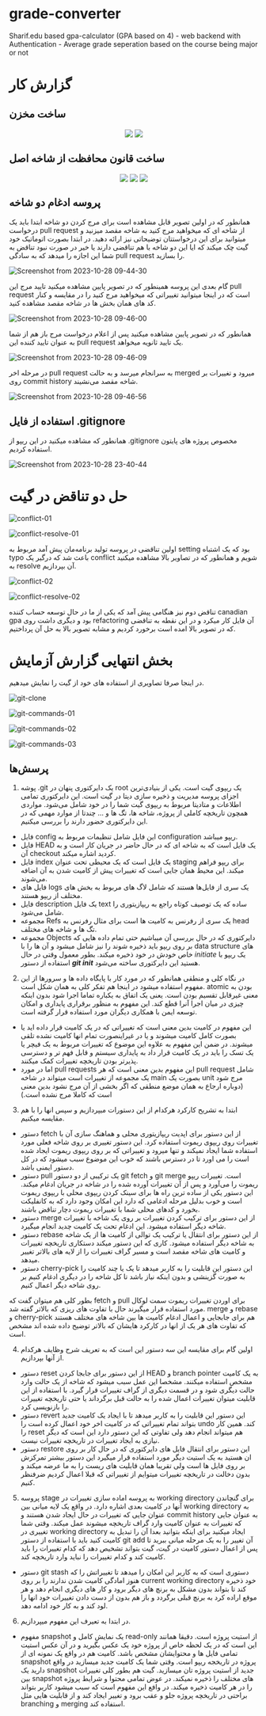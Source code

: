 # grade-converter
Sharif.edu based gpa-calculator (GPA based on 4) - web backend with Authentication - Average grade seperation based on the course being major or not 

# گزارش کار
## ساخت مخزن
<div align="center">
<img align="center" src=https://github.com/Masihbr/grade-converter/assets/56260232/5e5ffeee-4c6a-4d17-9f90-c77c5ec130b4>
<img align="center" src=https://github.com/Masihbr/grade-converter/assets/56260232/388a55ff-caf3-4112-80c4-dffcf7da88e7>
</div>

## ساخت قانون محافظت از شاخه اصل
<div align="center">
<img align="center" src=https://github.com/Masihbr/grade-converter/assets/56260232/d9c40667-41d5-46fe-a687-2888e44510fe>
<img align="center" src=https://github.com/Masihbr/grade-converter/assets/56260232/3be3b8a1-4ad0-4abc-bc3e-0a7cb544ba4f>
<img align="center" src=https://github.com/Masihbr/grade-converter/assets/56260232/0fe66d53-41ae-4acb-9f0d-f953d31f5fa6>
</div>

## پروسه ادغام دو شاخه 
همانطور که در اولین تصویر قابل مشاهده است برای مرج کردن دو شاخه ابتدا باید یک درخواست pull request از شاخه ای که میخواهید مرج کنید به شاخه مقصد میزنید و میتوانید برای این درخواستتان توضیحاتی نیز ارائه دهید. در ابتدا بصورت اتوماتیک خود گیت چک میکند که ایا این دو شاخه با هم تناقضی دارند یا خیر در صورت نبود تناقض به شما این اجازه را میدهد که به سادگی pull request را بسازید.

![Screenshot from 2023-10-28 09-44-30](https://github.com/Masihbr/grade-converter/assets/59168138/1fc36722-105d-4ff7-bfb1-316d1688ba38)


گام بعدی این پروسه همینطور که در تصویر پایین مشاهده میکنید تایید مرج این pull request است که در اینجا میتوانید تغییراتی که میخواهید مرج کنید را در مقایسه و کنار کد های همان بخش ها در شاخه مقصد مشاهده کنید.

![Screenshot from 2023-10-28 09-46-00](https://github.com/Masihbr/grade-converter/assets/59168138/c97f6d87-2638-428e-8297-ac0c0de0cd31)


همانطور که در تصویر پایین مشاهده میکنید پس از اعلام درخواست مرج باز هم از شما به عنوان تایید کننده این pull request یک تایید ثانویه میخواهد.

![Screenshot from 2023-10-28 09-46-09](https://github.com/Masihbr/grade-converter/assets/59168138/76f973d5-7c3b-40ce-8fa9-f161e32f8859)


در مرحله اخر pull request به سرانجام میرسد و به حالت merged میرود و تغییرات بر روی commit history شاخه مقصد می‌نشیند.

![Screenshot from 2023-10-28 09-46-56](https://github.com/Masihbr/grade-converter/assets/59168138/4cc382ee-af1a-45ba-aa04-d6b3e2c753d9)


## استفاده از فایل .gitignore
همانطور که مشاهده میکنید در این ریپو از .gitignore مخصوص پروژه های پایتون استفاده کردیم.

![Screenshot from 2023-10-28 23-40-44](https://github.com/Masihbr/grade-converter/assets/59168138/7440d80a-78b2-4a9e-8067-fc00c8d8f173)

# حل دو تناقض در گیت

![conflict-01](https://github.com/Masihbr/grade-converter/assets/59168138/33e1352c-bc62-42f4-80e3-797d3984d179)

![conflict-resolve-01](https://github.com/Masihbr/grade-converter/assets/59168138/47196963-3f13-49d3-b05f-ad2318612248)

اولین تناقضی در پروسه تولید برنامه‌مان پیش آمد مربوط به setting بود که یک اشتباه typo باعث شد که درگیر یک conflict شویم و همانطور که در تصاویر بالا مشاهده میکنید به resolve آن بپردازیم.

![conflict-02](https://github.com/Masihbr/grade-converter/assets/59168138/8bd91f52-d1ce-4644-b3c5-dfc5b64a953b)


![conflict-resolve-02](https://github.com/Masihbr/grade-converter/assets/59168138/2dc0b8f2-86e6-43b5-8c16-10d8e73864ae)

تناقض دوم نیز هنگامی پیش آمد که یکی از ما در حال توسعه حساب کننده canadian gpa بود و دیگری داشت روی refactoring آن فایل کار میکرد و در این نقطه به تناقضی که در تصویر بالا امده است برخورد کردیم و مشابه تصویر بالا به حل آن پرداختیم.

# بخش انتهایی گزارش آزمایش
در اینجا صرفا تصاویری از استفاده های خود از گیت را نمایش میدهیم.

![git-clone](https://github.com/Masihbr/grade-converter/assets/59168138/ea1d6690-4435-4164-ba4c-c2391f69d93a)

![git-commands-01](https://github.com/Masihbr/grade-converter/assets/59168138/7369175a-2049-4099-8cf6-f02a700ce6fe)


![git-commands-02](https://github.com/Masihbr/grade-converter/assets/59168138/1ede1c0c-95fa-445e-a6eb-d8809ef82bbe)

![git-commands-03](https://github.com/Masihbr/grade-converter/assets/59168138/4c572a09-38ac-49e3-b2b9-58af40089045)


## پرسش‌ها
1. پوشه .git
یک دایرکتوری پنهان در root یک ریپوی گیت است. یکی از بنیادی‌ترین اجزای پروسه مدیریت و ذخیره سازی دیتا در گیت است. این دایرکتوری تمامی اطلاعات و متادیتا مربوط به ریپوی گیت شما را در خود شامل می‌شود. مواردی همچون تاریخچه کاملی از پروژه، شاخه ها، تگ ها و ...
چندتا از موارد مهمی که در این دایرکتوری حضور دارند را بررسی میکنیم.
- فایل config
این فایل شامل تنظیمات مربوط به configuration ریپو میباشد.
- فایل HEAD 
یک فایل است که به شاخه ای که در حال حاضر در جریان کار است و به آن checkout کردید اشاره میکند.
- فایل index
یک فایل است که یک محیطی تحت عنوان staging برای ریپو فراهم میکند. این محیط همان جایی است که تغییرات پیش از کامیت شدن به آن اضافه می‌شوند.
- فایل های logs
یک سری از فایل‌ها هستند که شامل لاگ های مربوط به بخش های مختلف از ریپو هستند.
- فایل description
یک فایل text ساده که یک توصیف کوتاه راجع به ریپازیتوری را شامل می‌شود.
- مجموعه Refs
یک سری از رفرنس به کامیت ها است برای مثال رفرنس به head تگ ها و شاخه های مختلف.
- مجموعه Objects
دایرکتوری که در حال بررسی آن میباشیم حتی تمام داده هایی که بر روی ریپو باید ذخیره شوند را نیز شامل میشود و آن ها را با data structure های خاص خودش در خود ذخیره میکند.
بطور معمول وقتی در حال _initiate_ یک ریپو با استفاده از دستور **_git init_** هستید این دایرکتوری ساخته می‌شود.

2. در نگاه کلی و منطقی همانطور که در مورد کار با پایگاه داده ها و سرورها از این مفهوم استفاده میشود در اینجا هم تفکر کلی به همان شکل است. atomic بودن به معنی غیرقابل تقسیم بودن است. یعنی یک اتفاق به یکباره تماما اجرا شود بدون اینکه چیزی در میان اجرا آنرا قطع کند. این مفهوم به منظور برقراری پایداری و امکان توسعه ایمن با همکاری دیگران مورد استفاده قرار گرفته است.
- این مفهوم در کامیت بدین معنی است که تغییراتی که در یک کامیت قرار داده اید یا بصورت کامل کامیت میشوند و یا در غیراینصورت تمام انها کامیت نشده تلقی میشوند. در ضمن این مفهوم به علاوه این موضوع که تغییرات مربوط به یک فیچر یا یک تسک را باید در یک کامیت قرار داد به پایداری سیستم و قابل فهم تر و دسترسی پذیرتر بودن تاریخچه تغییرات کمک میکنند.
- اما در مورد pull requests این مفهوم بدین معنی است که هر pull request شامل یک مجموعه از تغییرات است میتواند در شاخه main بصورت یک unit مرج شود (دوباره ارجاع به همان موضع منطقی که اگر بخشی از آن مرج نشود بدین معنی است که کاملا مرج نشده است.)

3. ابتدا به تشریح کارکرد هرکدام از این دستورات میپردازیم و سپس انها را با هم مقایسه میکنیم.
- دستور fetch
از این دستور برای اپدیت ریپازیتوری محلی و هماهنگ سازی آن با تغییرات روی ریپوی ریموت استفاده کرد. این دستور تغییری بر روی شاخه فعلی مورد استفاده شما ایجاد نمیکند و تنها میرود و تغییراتی که بر روی ریپوی ریموت ایجاد شده است را می اورد تا در دسترس باشند که خوب این موضوع سبب میشود که در کل دستور ایمنی باشد.
- دستور pull
یک ترکیبی از دو دستور git fetch و git merge است. تغییرات ریپو ریموت را می‌آورد و پس از آن تغییرات آورده شده را در شاخه در جریان ادغام میکند. این دستور یکی از ساده ترین راه ها برای سینک کردن ریپوی محلی با ریپوی ریموت است و خوب بدلیل مرحله ادغامی که دارد این امکان وجود دارد که به کانفلیکت بخورد و کدهای محلی شما با تغییرات ریموت دچار تناقض باشند.
- دستور merge
از این دستور برای ترکیب کردن تغییرات بر روی یک شاخه با تغییرات شاخه دیگر استفاده میشود. این ادغام تحت یک کامیت چدید انجام میگیرد.
- دستور rebase
از این دستور برای انتقال یا ترکیب یک توالی از کامیت ها از یک شاخه به شاخه دیگر استفاده میشود. کاری که این دستور میکند دستکاری تاریخچه تغییرات و کامیت های شاخه مقصد است و مسیر گراف تغییرات را از لایه های بالاتر تغییر میدهد.
- دستور cherry-pick
این دستور این قابلیت را به کاربر میدهد تا یک یا چند کامیت را به صورت گزینشی و بدون اینکه نیاز باشد تا کل شاخه را در دیگری ادغام کنیم بر روی شاخه دیگر اعمال کنیم.

بطور کلی هم میتوان گفت که fetch و pull برای اوردن تغییرات ریموت سمت لوکال مورد استفاده قرار میگیرند حال با تفاوت های ریزی که بالاتر گفته شد. merge و rebase و cherry-pick هم برای جابجایی و اعمال ادغام کامیت ها بین شاخه های مختلف هستند که تفاوت های هر یک از انها در کارکرد هایشان که بالاتر توضیح داده شده اند مشخص است.

4. اولین گام برای مقایسه این سه دستور این است که به تعریف شرح وظایف هرکدام از آنها بپردازیم.
- دستور reset
از این دستور برای جابجا کردن HEAD و branch pointer به یک کامیت مشخص استفاده میکنند. مشخصا این عمل سبب میشود که شاخه از یک حالت وارد حالت دیگری شود و در قسمت دیگری از گراف تغییرات قرار گیرد.
با استفاده از این قابلیت میتوان تغییرات اعمال شده را به حالت قبل برگرداند یا حتی تاریخچه تغییرات را بازنویسی کرد.
- دستور revert
این دستور این قابلیت را به کاربر میدهد تا با ایجاد یک کامیت جدید بتواند تمام تغییراتی که در کامیت اخر خود اعمال کرده است را undo کند.
همین کار را reset هم میتواند انجام دهد ولی تفاوتی که این دستور دارد این است که دیگر نیازی به ایجاد تغییرات در تاریخچه تغییرات نیست.
- دستور restore
این دستور برای انتقال فایل های دایرکتوری که در حال کار بر روی ان هستید به یک استیت دیگر مورد استفاده قرار میگیرد این دستور بیشتر تمرکزش بر روی فایل ها است ولی تقریبا همان قابلیت های ریست را به ما عرضه میکند و بدون دخالت در تاریخچه تغییرات میتوایم از تغییراتی که قبلا اعمال کردیم ضرفنظر کنیم.

5. پروسه stage 
به پروسه اماده سازی تغییرات در working directory برای گنچاندن آنها در کامیت بعدی اشاره دارد. در واقع یک لایه میانی بین working directory به عنوان جایی که تغییرات در حال ایجاد شدن هستند و commit history به عنوان جایی که تغییرات به عنوان کامیت وارد گراف تاریخچه میشوند عمل میکند. وقتی شما تغییری در working directory ایجاد میکنید برای اینکه بتوانید بعدا آن را تبدیل به کامیت کنید باید با استفاده از دستور git add آن تغییر را به یک مرحله میانی ببرید تا پس از اعمال دستور کامیت در گیت، گیت بتواند تشخیص دهد که کدام تغییرات را باید کامیت کند و کدام تغییرات را نباید وارد تاریخچه کند. 
- دستور git stash
دستوری است که به کاربر این امکان را میدهد تا تغییراتش را که هنوز امادگی کامیت شدن ندارند را بر روی current working directory خود ذخیره کند تا بتواند بدون مشکل به برنچ های دیگر برود و کار های دیگری انجام دهد و هر موقع اراده کرد به برنچ قبلی برگردد و باز هم بدون از دست دادن تغییرات خود انها را لود کند و به کار خود ادامه دهد. 

6. در ابتدا به تعیرف این مفهوم میپردازیم.
- مفهوم snapshot
یک نمایش کامل و read-only از استیت پروژه است. دقیقا همانند این است که در یک لحظه خاص از پروژه خود یک عکس بگیرید و در آن عکس استیت تمامی فایل ها و محتوایشان مشخص باشد.
کامیت هم در واقع یک نمونه ای از snapshot پروژه در تاریخجه ریپو است. وقتی شما یک کامیت جدید میسازید در واقع دارید یک snapshot جدید از استیت پروژه تان میسازید. گیت هم بطور کلی تغییرات بین snapshot های مختلف را ذخیره نمیکند. در عوض تمامی محتوا و شرایط پروژه را در هر کامیت ذخیره میکند. در وافع این مفهوم است که سبب میشود کاربر بتواند براحتی در تاریخچه پروژه جلو و عقب برود و تغییر ایجاد کند و از قابلیت هایی مثل branching و merging استفاده کند.
